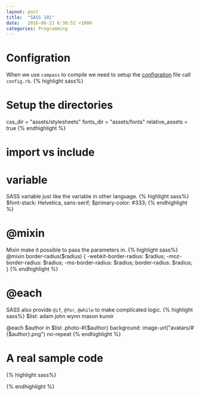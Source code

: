 ```yaml
---
layout: post
title:  "SASS 101"
date:   2016-06-23 6:30:52 +1000
categories: Programming
---
```

Configration
============
When we use `compass` to compile we need to setup the [configration](http://compass-style.org/help/documentation/configuration-reference/) file call `config.rb`.
{% highlight sass%}
# Setup the directories
css_dir = "assets/stylesheets"
fonts_dir = "assets/fonts"
relative_assets = true
{% endhighlight %}

import vs include
=================


variable
========
SASS variable just like the variable in other language. 
{% highlight sass%}
$font-stack:    Helvetica, sans-serif;
$primary-color: #333;
{% endhighlight %}

@mixin
======
Mixin make it possible to pass the parameters in.
{% highlight sass%}
@mixin border-radius($radius) {
  -webkit-border-radius: $radius;
     -moz-border-radius: $radius;
      -ms-border-radius: $radius;
          border-radius: $radius;
}
{% endhighlight %}

@each
=====
SASS also provide `@if`, `@for`, `@while` to make complicated logic.
{% highlight sass%}
$list: adam john wynn mason kuroir

  @each $author in $list
    .photo-#{$author}
      background: image-url("avatars/#{$author}.png") no-repeat
{% endhighlight %}


A real sample code
==================
{% highlight sass%}

{% endhighlight %}
